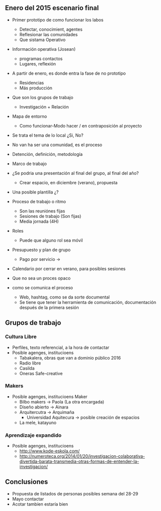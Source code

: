 ## Enero del 2015 escenario final

* Primer prototipo de como funcionar los labos
	* Detectar, conocimient, agentes
    * Reflesionar las comunidades
    * Que sistama Operativo
    
* Información operativa (Josean)
	* programas contactos 
    * Lugares, reflexión

* A partir de enero, es donde entra la fase de no prototipo
	* Residencias
    * Más producción

* Que son los grupos de trabajo
	* Investigación + Relación
   
* Mapa de entorno 
	* Como funcionar-Modo hacer / en contraposición al proyecto

* Se trata el tema de lo local ¿Si, No?
* No van ha ser una comunidad, es el proceso
* Detención, definición, metodología 
* Marco de trabajo 
* ¿Se podria una presentación al final del grupo, al final del año?
	* Crear espacio, en diciembre (verano), propuesta
* Una posible plantilla ¿?
* Proceso de trabajo o ritmo
	* Son las reuniónes fijas
	* Sesiones de trabajo (Son fijas)
    * Media jornada (4H)
* Roles
	* Puede que alguno rol sea móvil
* Presupuesto y plan de grupo
	* Pago por servicio -> 
* Calendario por cerrar en verano, para posibles sesiones
* Que no sea un proces opaco
* como se comunica el proceso
	* Web, hashtag, como se da sorte documental
    * Se tiene que tener la herramienta de comunicación, documentación después de la primera sesión 
    
## Grupos de trabajo

### Cultura Libre
* Perfiles, texto referencial, a la hora de contactar
* Posible agenges, institucioens
	* Tabakalera, obras que van a dominio público 2016
    * Radio libre
    * Casilda
    * Oneras Safe-creative
### Makers
* Posible agenges, institucioens
	Maker
	* Bilbo makers -> Paola (La otra encargada) 
    * Diseño abierto -> Ainara
    * Arquitercutra -> Arquimaña
    	* Universidad Aquitecura -> posible creación de espacios
    * La mele, katayuno
    
### Aprendizaje expandido
* Posible agenges, institucioens 
	* http://www.kode-eskola.com/
    * http://numeroteca.org/2014/01/20/investigacion-colaborativa-divertida-barata-transmedia-otras-formas-de-entender-la-investigacion/

## Conclusiones 
* Propuesta de listados de personas posibles semana del 28-29 
* Mayo contactar
* Acotar tambíen estaría bien



   
    

   
  
	

 
    
    
   
